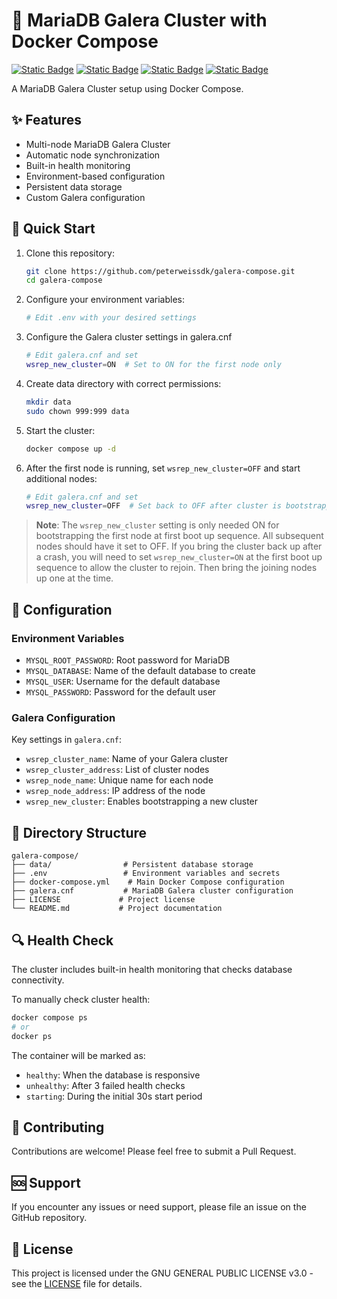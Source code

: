 # 💾 MariaDB Galera Cluster with Docker Compose

[![Static Badge](https://img.shields.io/badge/Docker-Compose-white?style=flat&logo=docker&logoColor=white&logoSize=auto&labelColor=black)](https://docker.com/)
[![Static Badge](https://img.shields.io/badge/MariaDB-Galera-white?style=flat&logo=mariaDB&logoColor=white&logoSize=auto&labelColor=black)](https://docker.com/)
[![Static Badge](https://img.shields.io/badge/Linux-white?style=flat&logo=linux&logoColor=white&logoSize=auto&labelColor=black)](https://www.linux.org/)
[![Static Badge](https://img.shields.io/badge/GPL-V3-white?style=flat&logo=gnu&logoColor=white&logoSize=auto&labelColor=black)](https://www.gnu.org/licenses/gpl-3.0.en.html/)

A MariaDB Galera Cluster setup using Docker Compose.

## ✨ Features

- Multi-node MariaDB Galera Cluster
- Automatic node synchronization
- Built-in health monitoring
- Environment-based configuration
- Persistent data storage
- Custom Galera configuration

## 🚀 Quick Start

1. Clone this repository:
   ```bash
   git clone https://github.com/peterweissdk/galera-compose.git
   cd galera-compose
   ```

2. Configure your environment variables:
   ```bash
   # Edit .env with your desired settings
   ```

3. Configure the Galera cluster settings in galera.cnf
   ```bash
   # Edit galera.cnf and set
   wsrep_new_cluster=ON  # Set to ON for the first node only
   ```

4. Create data directory with correct permissions:
   ```bash
   mkdir data
   sudo chown 999:999 data
   ```

5. Start the cluster:
   ```bash
   docker compose up -d
   ```

6. After the first node is running, set `wsrep_new_cluster=OFF` and start additional nodes:
   ```bash
   # Edit galera.cnf and set
   wsrep_new_cluster=OFF  # Set back to OFF after cluster is bootstrapped
   ```

> **Note**: The `wsrep_new_cluster` setting is only needed ON for bootstrapping the first node at first boot up sequence. All subsequent nodes should have it set to OFF.
If you bring the cluster back up after a crash, you will need to set `wsrep_new_cluster=ON` at the first boot up sequence to allow the cluster to rejoin. Then bring the joining nodes up one at the time.
## 🔧 Configuration

### Environment Variables
- `MYSQL_ROOT_PASSWORD`: Root password for MariaDB
- `MYSQL_DATABASE`: Name of the default database to create
- `MYSQL_USER`: Username for the default database
- `MYSQL_PASSWORD`: Password for the default user

### Galera Configuration
Key settings in `galera.cnf`:
- `wsrep_cluster_name`: Name of your Galera cluster
- `wsrep_cluster_address`: List of cluster nodes
- `wsrep_node_name`: Unique name for each node
- `wsrep_node_address`: IP address of the node
- `wsrep_new_cluster`: Enables bootstrapping a new cluster

## 📝 Directory Structure

```
galera-compose/
├── data/                # Persistent database storage
├── .env                 # Environment variables and secrets
├── docker-compose.yml    # Main Docker Compose configuration
├── galera.cnf           # MariaDB Galera cluster configuration
├── LICENSE             # Project license
└── README.md           # Project documentation
```

## 🔍 Health Check

The cluster includes built-in health monitoring that checks database connectivity.

To manually check cluster health:
```bash
docker compose ps
# or
docker ps
```

The container will be marked as:
- `healthy`: When the database is responsive
- `unhealthy`: After 3 failed health checks
- `starting`: During the initial 30s start period

## 🤝 Contributing

Contributions are welcome! Please feel free to submit a Pull Request.

## 🆘 Support

If you encounter any issues or need support, please file an issue on the GitHub repository.

## 📄 License

This project is licensed under the GNU GENERAL PUBLIC LICENSE v3.0 - see the [LICENSE](LICENSE) file for details.